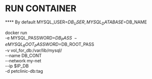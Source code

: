 #                    RUN CONTAINER 

 **** By default MYSQL_USER=$DB_USER, MYSQL_DATABASE=$DB_NAME

docker run \
-e MYSQL_PASSWORD=$DB_PASS \
-e MYSQL_ROOT_PASSWORD=$DB_ROOT_PASS \
-v vol_for_db:/var/lib/mysql/ \
--name DB_CONT \
--network my-net \
--ip $IP_DB \
-d petclinic-db:tag


